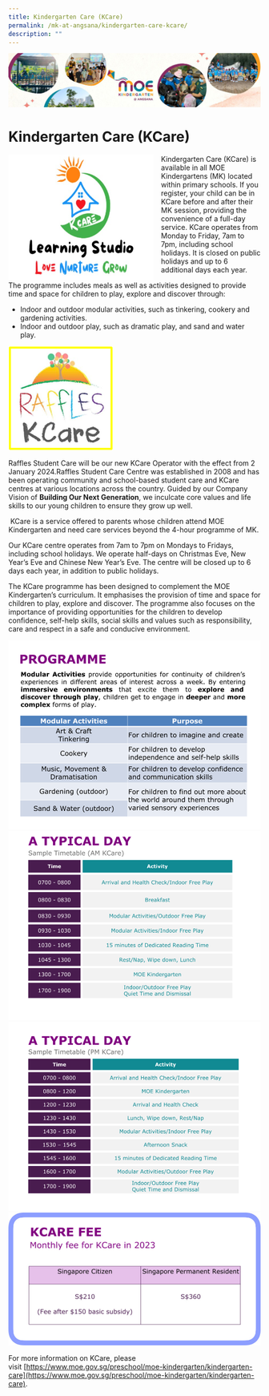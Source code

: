 ```yaml
---
title: Kindergarten Care (KCare)
permalink: /mk-at-angsana/kindergarten-care-kcare/
description: ""
---
```

![](/images/MK-Angsana.jpg)


Kindergarten Care (KCare)
=========================


<img src="/images/KCare.jpg" style="width:290px;height:250px;margin-right:15px;" align="left"> Kindergarten Care (KCare) is available in all MOE Kindergartens (MK) located within primary schools. If you register, your child can be in KCare before and after their MK session, providing the convenience of a full-day service. KCare operates from Monday to Friday, 7am to 7pm, including school holidays. It is closed on public holidays and up to 6 additional days each year.


The programme includes meals as well as activities designed to provide time and space for children to play, explore and discover through:

*   Indoor and outdoor modular activities, such as tinkering, cookery and gardening activities.
*   Indoor and outdoor play, such as dramatic play, and sand and water play.

![](/images/raffles%20k%20care.png)

      

Raffles Student Care will be our new KCare Operator with the effect from 2 January 2024.Raffles Student Care Centre was established in 2008 and has been operating community and school-based student care and KCare centres at various locations across the country. Guided by our Company Vision of **Building Our Next Generation**, we inculcate core values and life skills to our young children to ensure they grow up well.

&nbsp;KCare is a service offered to parents whose children attend MOE Kindergarten and need care services beyond the 4-hour programme of MK.

Our KCare centre operates from 7am to 7pm on Mondays to Fridays, including school holidays. We operate half-days on Christmas Eve, New Year’s Eve and Chinese New Year’s Eve. The centre will be closed up to 6 days each year, in addition to public holidays.

The KCare programme has been designed to complement the MOE Kindergarten’s curriculum. It emphasises the provision of time and space for children to play, explore and discover. The programme also focuses on the importance of providing opportunities for the children to develop confidence, self-help skills, social skills and values such as responsibility, care and respect in a safe and conducive environment.



![](/images/MK@Angsana/KCare%20Programme.png)
![](/images/Sample%20Timetable%20(AM).png)
![](/images/Sample%20Timetable%20(PM).png)
![](/images/MK@Angsana/KCare%20Fee.jpeg)

For more information on KCare, please visit&nbsp;[https://www.moe.gov.sg/preschool/moe-kindergarten/kindergarten-care](https://www.moe.gov.sg/preschool/moe-kindergarten/kindergarten-care).